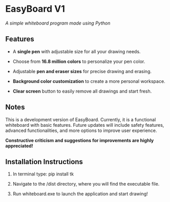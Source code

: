 **EasyBoard V1**
================

_A simple whiteboard program made using Python_

**Features**
------------

*   A **single pen** with adjustable size for all your drawing needs.
    
*   Choose from **16.8 million colors** to personalize your pen color.
    
*   Adjustable **pen and eraser sizes** for precise drawing and erasing.
    
*   **Background color customization** to create a more personal workspace.
    
*   **Clear screen** button to easily remove all drawings and start fresh.
    

**Notes**
---------

This is a development version of EasyBoard. Currently, it is a functional whiteboard with basic features. Future updates will include safety features, advanced functionalities, and more options to improve user experience.

**Constructive criticism and suggestions for improvements are highly appreciated!**

**Installation Instructions**
-----------------------------

1.  In terminal type: pip install tk
    
2.  Navigate to the /dist directory, where you will find the executable file.
    
3.  Run whiteboard.exe to launch the application and start drawing!
